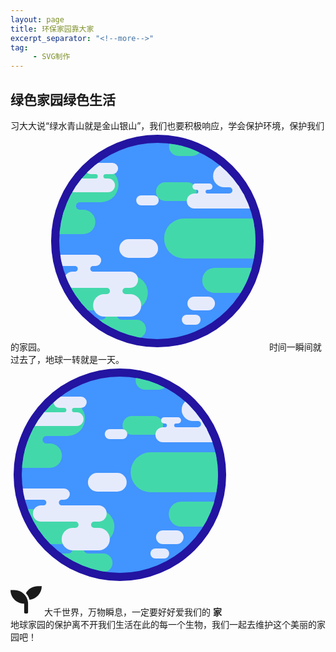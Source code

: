 ```yaml
---
layout: page
title: 环保家园靠大家
excerpt_separator: "<!--more-->"
tag:
     - SVG制作
---
```


##   绿色家园绿色生活  
习大大说“绿水青山就是金山银山”，我们也要积极响应，学会保护环境，保护我们的家园。<!--more-->
<svg xmlns="http://www.w3.org/2000/svg" xmlns:xlink="http://www.w3.org/1999/xlink" version="1.1" width="350" height="350">
  <defs>
    <clipPath id="clip">
      <circle cx="175" cy="175" r="157"/>
    </clipPath>
  </defs>
  <circle cx="175" cy="175" r="170" fill="#2314a1">
     <animate attributeName="r" calcMode="spline" keySplines="0.3 0 0.7 1;0.3 0 0.7 1"
              values="170;175;170" dur="5s" repeatCount="indefinite"/>
  </circle>
  <circle cx="175" cy="175" r="157" fill="#4294fe"/>
  <g clip-path="url(#clip)">
    <g>
      <g id="land" fill="#43d8aa">
        <path d="M14 101v12a6 6 0 0 1 6 6 6 6 0 0 1-6 6v12h40v-12a6 6 0 0 1-6-6 6 6 0 0 1 6-6v-12H14zm75 177v8a7.5 7.5 0 0 1 7.5 7.5A7.5 7.5 0 0 1 89 301v9h32v-9a7.5 7.5 0 0 1-7.5-7.5 7.5 7.5 0 0 1 7.5-7.5v-8z"/>
        <rect y="9"   x="197" width="52"  height="30" rx="15" ry="15"/>
        <rect y="57"  x="-34" width="150" height="56" rx="28" ry="28"/>
        <rect y="81"  x="176" width="65"  height="30" ry="15" rx="15"/>
        <rect y="125" x="-3"  width="82"  height="39" ry="19.5" rx="19.5"/>
        <rect y="139" x="189" width="195" height="64" rx="32" ry="32"/>
        <rect y="218" x="250" width="100" height="40" rx="20" ry="20"/>
        <rect y="230" x="-17" width="180" height="56" ry="28" rx="28"/>
        <rect y="301" x="56"  width="104" height="30" rx="15" ry="15"/>
      </g>
      <use transform="translate(400 0)" xlink:href="#land"/>
      <animateTransform attributeName="transform" attributeType="XML" type="translate"
                        from="0 0" to="-400 0" dur="15s" repeatCount="indefinite"/>
    </g>
    <g>
      <g id="clouds" fill="#e6ebfc">
        <path d="M242 87v6.03a3 3 0 0 1 .38-.03 3 3 0 0 1 3 3 3 3 0 0 1-3 3 3 3 0 0 1-.38-.03V105h18v-6a3 3 0 0 1-3-3 3 3 0 0 1 3-3v-6zm53-2v4a5 5 0 0 1 0 10v4h30v-4a5 5 0 0 1 0-10v-4h-30zM48 209v6a4.5 4.5 0 1 1 0 9v3h29v-3a4.5 4.5 0 1 1 0-9v-6zM81 65v3a3.5 3.5 0 1 1 0 7v2h16v-2a3.5 3.5 0 1 1 0-7v-3zm18 181v4a5 5 0 0 1 0 10v4h30v-4a5 5 0 0 1 0-10v-4z"/>
        <rect y="50"  x="64"  width="53"  height="18" rx="9"  ry="9" />
        <rect y="53"  x="269" width="80"  height="36" rx="18" ry="18"/>
        <rect y="75"  x="0"   width="112" height="22" rx="11" ry="11"/>
        <rect y="83"  x="236" width="32"  height="10" rx="5"  ry="5" />
        <rect y="99"  x="227" width="112" height="24" rx="12" ry="12"/>
        <rect y="102" x="146" width="36"  height="16" rx="8"  ry="8" />
        <rect y="172" x="119" width="62"  height="30" rx="15" ry="15"/>
        <rect y="197" x="0"   width="90"  height="18" rx="9"  ry="9" />
        <rect y="293" x="219" width="30"  height="16" rx="8"  ry="8" />
        <rect y="224" x="31"  width="118" height="26" rx="13" ry="13"/>
        <rect y="260" x="77"  width="77"  height="36" rx="18" ry="18"/>
        <rect y="264" x="228" width="44"  height="22" rx="11" ry="11"/>
      </g>
      <use transform="translate(400 0)" xlink:href="#clouds"/>
      <animateTransform attributeName="transform" attributeType="XML" type="translate"
                        from="0 0" to="-400 0" dur="10s" repeatCount="indefinite"/>
    </g>
  </g>
</svg>
时间一瞬间就过去了，地球一转就是一天。
<svg xmlns="http://www.w3.org/2000/svg" xmlns:xlink="http://www.w3.org/1999/xlink" version="1.1" width="350" height="350">
  <defs>
    <clipPath id="clip">
      <circle cx="175" cy="175" r="157"/>
    </clipPath>
  </defs>
  <circle cx="175" cy="175" r="170" fill="#2314a1">
     <animate attributeName="r" calcMode="spline" keySplines="0.3 0 0.7 1;0.3 0 0.7 1"
              values="170;175;170" dur="5s" repeatCount="indefinite"/>
  </circle>
  <circle cx="175" cy="175" r="157" fill="#4294fe"/>
  <g clip-path="url(#clip)">
    <g>
      <g id="land" fill="#43d8aa">
        <path d="M14 101v12a6 6 0 0 1 6 6 6 6 0 0 1-6 6v12h40v-12a6 6 0 0 1-6-6 6 6 0 0 1 6-6v-12H14zm75 177v8a7.5 7.5 0 0 1 7.5 7.5A7.5 7.5 0 0 1 89 301v9h32v-9a7.5 7.5 0 0 1-7.5-7.5 7.5 7.5 0 0 1 7.5-7.5v-8z"/>
        <rect y="9"   x="197" width="52"  height="30" rx="15" ry="15"/>
        <rect y="57"  x="-34" width="150" height="56" rx="28" ry="28"/>
        <rect y="81"  x="176" width="65"  height="30" ry="15" rx="15"/>
        <rect y="125" x="-3"  width="82"  height="39" ry="19.5" rx="19.5"/>
        <rect y="139" x="189" width="195" height="64" rx="32" ry="32"/>
        <rect y="218" x="250" width="100" height="40" rx="20" ry="20"/>
        <rect y="230" x="-17" width="180" height="56" ry="28" rx="28"/>
        <rect y="301" x="56"  width="104" height="30" rx="15" ry="15"/>
      </g>
      <use transform="translate(400 0)" xlink:href="#land"/>
      <animateTransform attributeName="transform" attributeType="XML" type="translate"
                        from="-400 0" to="0 0" dur="15s" repeatCount="indefinite"/>
    </g>
    <g>
      <g id="clouds" fill="#e6ebfc">
        <path d="M242 87v6.03a3 3 0 0 1 .38-.03 3 3 0 0 1 3 3 3 3 0 0 1-3 3 3 3 0 0 1-.38-.03V105h18v-6a3 3 0 0 1-3-3 3 3 0 0 1 3-3v-6zm53-2v4a5 5 0 0 1 0 10v4h30v-4a5 5 0 0 1 0-10v-4h-30zM48 209v6a4.5 4.5 0 1 1 0 9v3h29v-3a4.5 4.5 0 1 1 0-9v-6zM81 65v3a3.5 3.5 0 1 1 0 7v2h16v-2a3.5 3.5 0 1 1 0-7v-3zm18 181v4a5 5 0 0 1 0 10v4h30v-4a5 5 0 0 1 0-10v-4z"/>
        <rect y="50"  x="64"  width="53"  height="18" rx="9"  ry="9" />
        <rect y="53"  x="269" width="80"  height="36" rx="18" ry="18"/>
        <rect y="75"  x="0"   width="112" height="22" rx="11" ry="11"/>
        <rect y="83"  x="236" width="32"  height="10" rx="5"  ry="5" />
        <rect y="99"  x="227" width="112" height="24" rx="12" ry="12"/>
        <rect y="102" x="146" width="36"  height="16" rx="8"  ry="8" />
        <rect y="172" x="119" width="62"  height="30" rx="15" ry="15"/>
        <rect y="197" x="0"   width="90"  height="18" rx="9"  ry="9" />
        <rect y="293" x="219" width="30"  height="16" rx="8"  ry="8" />
        <rect y="224" x="31"  width="118" height="26" rx="13" ry="13"/>
        <rect y="260" x="77"  width="77"  height="36" rx="18" ry="18"/>
        <rect y="264" x="228" width="44"  height="22" rx="11" ry="11"/>
      </g>
      <use transform="translate(400 0)" xlink:href="#clouds"/>
      <animateTransform attributeName="transform" attributeType="XML" type="translate"
                        from="-400 0" to="0 0" dur="10s" repeatCount="indefinite"/>
    </g>
  </g>
</svg>  
 <svg width="50" height="50" aria-hidden="true" focusable="false" data-prefix="fas" data-icon="seedling" class="svg-inline--fa fa-seedling fa-w-16" role="img" xmlns="http://www.w3.org/2000/svg" viewBox="0 0 512 512"><path fill="currentColor" d="M64 96H0c0 123.7 100.3 224 224 224v144c0 8.8 7.2 16 16 16h32c8.8 0 16-7.2 16-16V320C288 196.3 187.7 96 64 96zm384-64c-84.2 0-157.4 46.5-195.7 115.2 27.7 30.2 48.2 66.9 59 107.6C424 243.1 512 147.9 512 32h-64z"></path></svg>
 大千世界，万物瞬息，一定要好好爱我们的 **家**  
 地球家园的保护离不开我们生活在此的每一个生物，我们一起去维护这个美丽的家园吧！